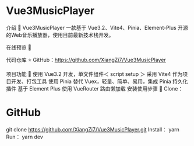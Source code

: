 # Vue3MusicPlayer
介绍 📖
Vue3MusicPlayer 一款基于 Vue3.2、Vite4、Pinia、Element-Plus 开源的Web音乐播放器，使用目前最新技术栈开发。

在线预览 👀
<!-- Link：https://admin.spicyboy.cn -->
代码仓库 ⭐
GitHub：https://github.com/XiangZi7/Vue3MusicPlayer

项目功能 🔨
使用 Vue3.2 开发，单文件组件＜ script setup ＞
采用 Vite4 作为项目开发、打包工具
使用 Pinia 替代 Vuex，轻量、简单、易用，集成 Pinia 持久化插件
基于 Element Plus
使用 VueRouter 路由懒加载
安装使用步骤 📔
Clone：
# GitHub
git clone https://github.com/XiangZi7/Vue3MusicPlayer.git
Install：
yarn 
Run：
yarn dev
